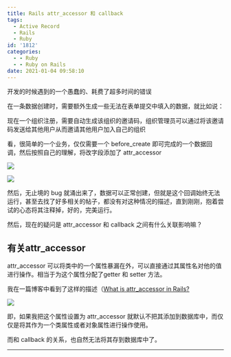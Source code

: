```yaml
---
title: Rails attr_accessor 和 callback
tags:
  - Active Record
  - Rails
  - Ruby
id: '1812'
categories:
  - - Ruby
  - - Ruby on Rails
date: 2021-01-04 09:58:10
---
```


开发的时候遇到的一个愚蠢的、耗费了超多时间的错误

在一条数据创建时，需要额外生成一些无法在表单提交中填入的数据，就比如说：

现在一个组织注册，需要自动生成该组织的邀请码，组织管理员可以通过将该邀请码发送给其他用户从而邀请其他用户加入自己的组织

看，很简单的一个业务，仅仅需要一个 before_create 即可完成的一个数据回调，然后按照自己的理解，将改字段添加了 attr_accessor

![](http://img.varsion.cn/blog-img/2021/01/image-1.png)

![](http://img.varsion.cn/blog-img/2021/01/image-3.png)

然后，无止境的 bug 就涌出来了，数据可以正常创建，但就是这个回调始终无法运行，甚至去找了好多相关的帖子，都没有对这种情况的描述，直到刚刚，抱着尝试的心态将其注释掉，好的，完美运行。

然后，现在的疑问是 attr_accessor 和 callback 之间有什么关联影响嘛？

## 有关attr_accessor

attr_accessor 可以将类中的一个属性暴漏在外，可以直接通过其属性名对他的值进行操作。相当于为这个属性分配了getter 和 setter 方法。

我在一篇博客中看到了这样的描述（[What is attr_accessor in Rails?](https://rubyinrails.com/2014/03/17/what-is-attr_accessor-in-rails/)

![](http://img.varsion.cn/blog-img/2021/01/image-5.png)

即，如果我把这个属性设置为 attr_accessor 就默认不把其添加到数据库中，而仅仅是将其作为一个类属性或者对象属性进行操作使用。

而和 callback 的关系，也自然无法将其存到数据库中了。

* * *